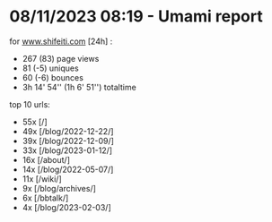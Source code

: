 # 08/11/2023 08:19 - Umami report
for www.shifeiti.com [24h] :

 - 267 (83) page views
 - 81 (-5) uniques
 - 60 (-6) bounces
 - 3h 14' 54'' (1h 6' 51'') totaltime


top 10 urls:
 - 55x [/]
 - 49x [/blog/2022-12-22/]
 - 39x [/blog/2022-12-09/]
 - 33x [/blog/2023-01-12/]
 - 16x [/about/]
 - 14x [/blog/2022-05-07/]
 - 11x [/wiki/]
 - 9x [/blog/archives/]
 - 6x [/bbtalk/]
 - 4x [/blog/2023-02-03/]


